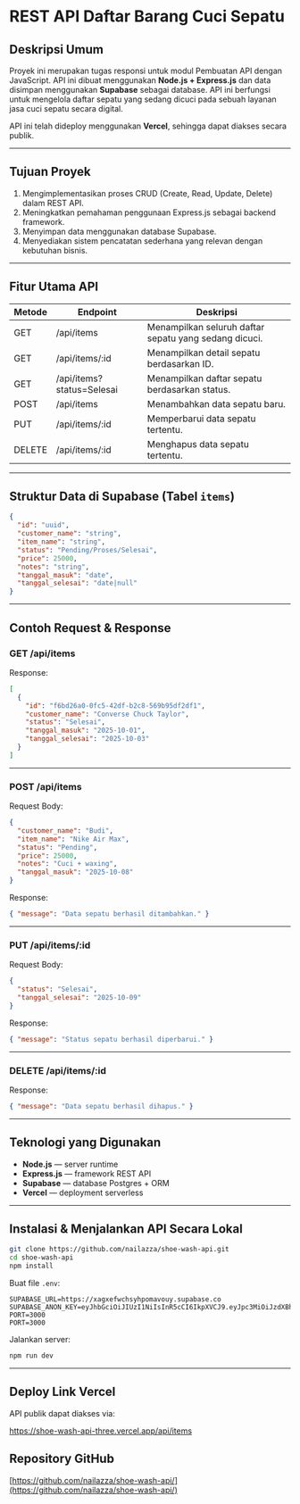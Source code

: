 
# REST API Daftar Barang Cuci Sepatu

## Deskripsi Umum
Proyek ini merupakan tugas responsi untuk modul Pembuatan API dengan JavaScript. API ini dibuat menggunakan **Node.js + Express.js** dan data disimpan menggunakan **Supabase** sebagai database. API ini berfungsi untuk mengelola daftar sepatu yang sedang dicuci pada sebuah layanan jasa cuci sepatu secara digital.

API ini telah dideploy menggunakan **Vercel**, sehingga dapat diakses secara publik.

---

## Tujuan Proyek
1. Mengimplementasikan proses CRUD (Create, Read, Update, Delete) dalam REST API.
2. Meningkatkan pemahaman penggunaan Express.js sebagai backend framework.
3. Menyimpan data menggunakan database Supabase.
4. Menyediakan sistem pencatatan sederhana yang relevan dengan kebutuhan bisnis.

---

## Fitur Utama API

| Metode | Endpoint        | Deskripsi                                                                |
| ------ | ----------------| ------------------------------------------------------------------------ |
| GET    | /api/items      | Menampilkan seluruh daftar sepatu yang sedang dicuci.                    |
| GET    | /api/items/:id  | Menampilkan detail sepatu berdasarkan ID.                                |
| GET    | /api/items?status=Selesai | Menampilkan daftar sepatu berdasarkan status.                   |
| POST   | /api/items      | Menambahkan data sepatu baru.                                            |
| PUT    | /api/items/:id  | Memperbarui data sepatu tertentu.                                        |
| DELETE | /api/items/:id  | Menghapus data sepatu tertentu.                                          |

---

## Struktur Data di Supabase (Tabel `items`)

```json
{
  "id": "uuid",
  "customer_name": "string",
  "item_name": "string",
  "status": "Pending/Proses/Selesai",
  "price": 25000,
  "notes": "string",
  "tanggal_masuk": "date",
  "tanggal_selesai": "date|null"
}
````

---

## Contoh Request & Response

### GET /api/items

Response:

```json
[
  {
    "id": "f6bd26a0-0fc5-42df-b2c8-569b95df2df1",
    "customer_name": "Converse Chuck Taylor",
    "status": "Selesai",
    "tanggal_masuk": "2025-10-01",
    "tanggal_selesai": "2025-10-03"
  }
]
```

---

### POST /api/items

Request Body:

```json
{
  "customer_name": "Budi",
  "item_name": "Nike Air Max",
  "status": "Pending",
  "price": 25000,
  "notes": "Cuci + waxing",
  "tanggal_masuk": "2025-10-08"
}
```

Response:

```json
{ "message": "Data sepatu berhasil ditambahkan." }
```

---

### PUT /api/items/:id

Request Body:

```json
{
  "status": "Selesai",
  "tanggal_selesai": "2025-10-09"
}
```

Response:

```json
{ "message": "Status sepatu berhasil diperbarui." }
```

---

### DELETE /api/items/:id

Response:

```json
{ "message": "Data sepatu berhasil dihapus." }
```

---

## Teknologi yang Digunakan

* **Node.js** — server runtime
* **Express.js** — framework REST API
* **Supabase** — database Postgres + ORM
* **Vercel** — deployment serverless

---

## Instalasi & Menjalankan API Secara Lokal

```bash
git clone https://github.com/nailazza/shoe-wash-api.git
cd shoe-wash-api
npm install
```

Buat file `.env`:

```
SUPABASE_URL=https://xagxefwchsyhpomavouy.supabase.co
SUPABASE_ANON_KEY=eyJhbGciOiJIUzI1NiIsInR5cCI6IkpXVCJ9.eyJpc3MiOiJzdXBhYmFzZSIsInJlZiI6InhhZ3hlZndjaHN5aHBvbWF2b3V5Iiwicm9sZSI6ImFub24iLCJpYXQiOjE3NjEyOTMxNjgsImV4cCI6MjA3Njg2OTE2OH0.84CNQOU4l67LkBaJHy_tztopjfdqD0JfM30jQcglt9c
PORT=3000
PORT=3000
```

Jalankan server:

```bash
npm run dev
```

---

## Deploy Link Vercel

API publik dapat diakses via:

https://shoe-wash-api-three.vercel.app/api/items



## Repository GitHub

[https://github.com/nailazza/shoe-wash-api/](https://github.com/nailazza/shoe-wash-api/)




